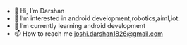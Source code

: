 - 👋 Hi, I’m Darshan
- 👀 I’m interested in android development,robotics,aiml,iot.
- 🌱 I’m currently learning android development
- 📫 How to reach me joshi.darshan1826@gmail.com

<!---
darshancodes2612/darshancodes2612 is a ✨ special ✨ repository because its `README.md` (this file) appears on your GitHub profile.
You can click the Preview link to take a look at your changes.
--->
